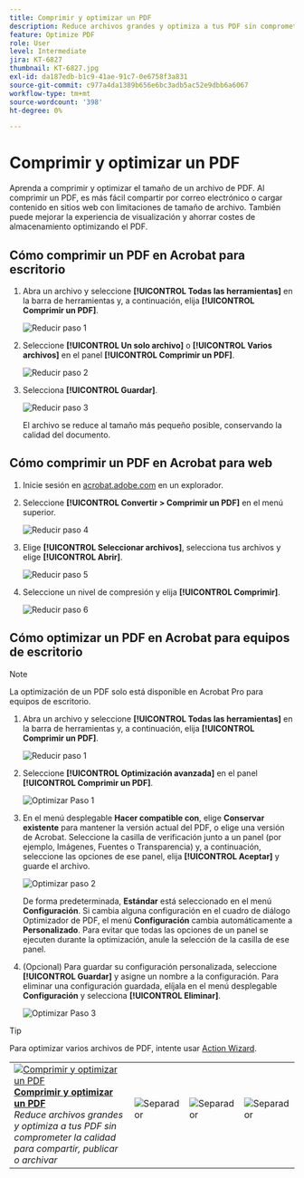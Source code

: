 ```yaml
---
title: Comprimir y optimizar un PDF
description: Reduce archivos grandes y optimiza a tus PDF sin comprometer la calidad para compartir, publicar o archivar
feature: Optimize PDF
role: User
level: Intermediate
jira: KT-6827
thumbnail: KT-6827.jpg
exl-id: da187edb-b1c9-41ae-91c7-0e6758f3a831
source-git-commit: c977a4da1389b656e6bc3adb5ac52e9dbb6a6067
workflow-type: tm+mt
source-wordcount: '398'
ht-degree: 0%

---
```


# Comprimir y optimizar un PDF

Aprenda a comprimir y optimizar el tamaño de un archivo de PDF. Al comprimir un PDF, es más fácil compartir por correo electrónico o cargar contenido en sitios web con limitaciones de tamaño de archivo. También puede mejorar la experiencia de visualización y ahorrar costes de almacenamiento optimizando el PDF.

## Cómo comprimir un PDF en Acrobat para escritorio

1. Abra un archivo y seleccione **[!UICONTROL Todas las herramientas]** en la barra de herramientas y, a continuación, elija **[!UICONTROL Comprimir un PDF]**.

   ![Reducir paso 1](../assets/Reduce_1.png)

1. Seleccione **[!UICONTROL Un solo archivo]** o **[!UICONTROL Varios archivos]** en el panel **[!UICONTROL Comprimir un PDF]**.

   ![Reducir paso 2](../assets/Reduce_2.png)

1. Selecciona **[!UICONTROL Guardar]**.

   ![Reducir paso 3](../assets/Reduce_3.png)

   El archivo se reduce al tamaño más pequeño posible, conservando la calidad del documento.


## Cómo comprimir un PDF en Acrobat para web

1. Inicie sesión en [acrobat.adobe.com](https://acrobat.adobe.com/es/es) en un explorador.

1. Seleccione **[!UICONTROL Convertir > Comprimir un PDF]** en el menú superior.

   ![Reducir paso 4](../assets/Reduce_4.png)

1. Elige **[!UICONTROL Seleccionar archivos]**, selecciona tus archivos y elige **[!UICONTROL Abrir]**.

   ![Reducir paso 5](../assets/Reduce_5.png)

1. Seleccione un nivel de compresión y elija **[!UICONTROL Comprimir]**.

   ![Reducir paso 6](../assets/Reduce_6.png)

## Cómo optimizar un PDF en Acrobat para equipos de escritorio

>[!NOTE]
>
>La optimización de un PDF solo está disponible en Acrobat Pro para equipos de escritorio.

1. Abra un archivo y seleccione **[!UICONTROL Todas las herramientas]** en la barra de herramientas y, a continuación, elija **[!UICONTROL Comprimir un PDF]**.

   ![Reducir paso 1](../assets/Reduce_1.png)

1. Seleccione **[!UICONTROL Optimización avanzada]** en el panel **[!UICONTROL Comprimir un PDF]**.

   ![Optimizar Paso 1](../assets/Optimize_1.png)

1. En el menú desplegable **Hacer compatible con**, elige **Conservar existente** para mantener la versión actual del PDF, o elige una versión de Acrobat. Seleccione la casilla de verificación junto a un panel (por ejemplo, Imágenes, Fuentes o Transparencia) y, a continuación, seleccione las opciones de ese panel, elija **[!UICONTROL Aceptar]** y guarde el archivo.

   ![Optimizar paso 2](../assets/Optimize_2.png)

   De forma predeterminada, **Estándar** está seleccionado en el menú **Configuración**. Si cambia alguna configuración en el cuadro de diálogo Optimizador de PDF, el menú **Configuración** cambia automáticamente a **Personalizado**. Para evitar que todas las opciones de un panel se ejecuten durante la optimización, anule la selección de la casilla de ese panel.

1. (Opcional) Para guardar su configuración personalizada, seleccione **[!UICONTROL Guardar]** y asigne un nombre a la configuración. Para eliminar una configuración guardada, elíjala en el menú desplegable **Configuración** y selecciona **[!UICONTROL Eliminar]**.

   ![Optimizar Paso 3](../assets/Optimize_3.png)

>[!TIP]
>
>Para optimizar varios archivos de PDF, intente usar [Action Wizard](../advanced-tasks/action.md).

<table style="table-layout:fixed">
  <td>
    <a href="reduce.md">
      <img alt="Comprimir y optimizar un PDF" src="../assets/reduce.png" />
    </a>
    <div>
    <a href="reduce.md"><strong>Comprimir y optimizar un PDF</strong></a>
    </div>
    <em>Reduce archivos grandes y optimiza a tus PDF sin comprometer la calidad para compartir, publicar o archivar</em>
    <br>
  </td>
  <td>
        <img alt="Separador" src="../assets/Whitespacer.png" />
        <div>
        <br>
      </td>
    <td>
        <img alt="Separador" src="../assets/Whitespacer.png" />
        <div>
        <br>
    </td>
    <td>
        <img alt="Separador" src="../assets/Whitespacer.png" />
        <div>
        <br>
    </td>
</tr>
</table>